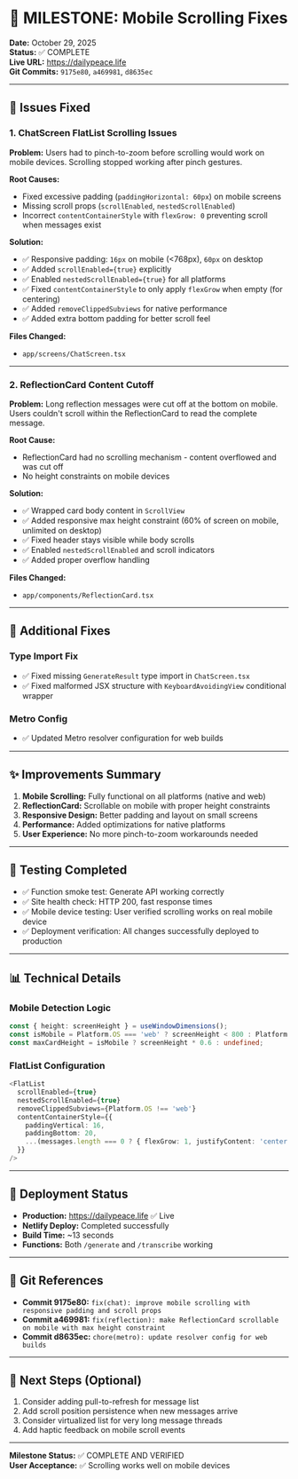 # 🎯 MILESTONE: Mobile Scrolling Fixes

**Date:** October 29, 2025  
**Status:** ✅ COMPLETE  
**Live URL:** https://dailypeace.life  
**Git Commits:** `9175e80`, `a469981`, `d8635ec`

---

## 🐛 Issues Fixed

### 1. ChatScreen FlatList Scrolling Issues
**Problem:** Users had to pinch-to-zoom before scrolling would work on mobile devices. Scrolling stopped working after pinch gestures.

**Root Causes:**
- Fixed excessive padding (`paddingHorizontal: 60px`) on mobile screens
- Missing scroll props (`scrollEnabled`, `nestedScrollEnabled`)
- Incorrect `contentContainerStyle` with `flexGrow: 0` preventing scroll when messages exist

**Solution:**
- ✅ Responsive padding: `16px` on mobile (<768px), `60px` on desktop
- ✅ Added `scrollEnabled={true}` explicitly
- ✅ Enabled `nestedScrollEnabled={true}` for all platforms
- ✅ Fixed `contentContainerStyle` to only apply `flexGrow` when empty (for centering)
- ✅ Added `removeClippedSubviews` for native performance
- ✅ Added extra bottom padding for better scroll feel

**Files Changed:**
- `app/screens/ChatScreen.tsx`

---

### 2. ReflectionCard Content Cutoff
**Problem:** Long reflection messages were cut off at the bottom on mobile. Users couldn't scroll within the ReflectionCard to read the complete message.

**Root Cause:**
- ReflectionCard had no scrolling mechanism - content overflowed and was cut off
- No height constraints on mobile devices

**Solution:**
- ✅ Wrapped card body content in `ScrollView`
- ✅ Added responsive max height constraint (60% of screen on mobile, unlimited on desktop)
- ✅ Fixed header stays visible while body scrolls
- ✅ Enabled `nestedScrollEnabled` and scroll indicators
- ✅ Added proper overflow handling

**Files Changed:**
- `app/components/ReflectionCard.tsx`

---

## 📝 Additional Fixes

### Type Import Fix
- ✅ Fixed missing `GenerateResult` type import in `ChatScreen.tsx`
- ✅ Fixed malformed JSX structure with `KeyboardAvoidingView` conditional wrapper

### Metro Config
- ✅ Updated Metro resolver configuration for web builds

---

## ✨ Improvements Summary

1. **Mobile Scrolling:** Fully functional on all platforms (native and web)
2. **ReflectionCard:** Scrollable on mobile with proper height constraints
3. **Responsive Design:** Better padding and layout on small screens
4. **Performance:** Added optimizations for native platforms
5. **User Experience:** No more pinch-to-zoom workarounds needed

---

## 🧪 Testing Completed

- ✅ Function smoke test: Generate API working correctly
- ✅ Site health check: HTTP 200, fast response times
- ✅ Mobile device testing: User verified scrolling works on real mobile device
- ✅ Deployment verification: All changes successfully deployed to production

---

## 📊 Technical Details

### Mobile Detection Logic
```typescript
const { height: screenHeight } = useWindowDimensions();
const isMobile = Platform.OS === 'web' ? screenHeight < 800 : Platform.OS !== 'web';
const maxCardHeight = isMobile ? screenHeight * 0.6 : undefined;
```

### FlatList Configuration
```typescript
<FlatList
  scrollEnabled={true}
  nestedScrollEnabled={true}
  removeClippedSubviews={Platform.OS !== 'web'}
  contentContainerStyle={{ 
    paddingVertical: 16,
    paddingBottom: 20,
    ...(messages.length === 0 ? { flexGrow: 1, justifyContent: 'center' } : {})
  }}
/>
```

---

## 🚀 Deployment Status

- **Production:** https://dailypeace.life ✅ Live
- **Netlify Deploy:** Completed successfully
- **Build Time:** ~13 seconds
- **Functions:** Both `/generate` and `/transcribe` working

---

## 📌 Git References

- **Commit 9175e80:** `fix(chat): improve mobile scrolling with responsive padding and scroll props`
- **Commit a469981:** `fix(reflection): make ReflectionCard scrollable on mobile with max height constraint`
- **Commit d8635ec:** `chore(metro): update resolver config for web builds`

---

## 🎯 Next Steps (Optional)

1. Consider adding pull-to-refresh for message list
2. Add scroll position persistence when new messages arrive
3. Consider virtualized list for very long message threads
4. Add haptic feedback on mobile scroll events

---

**Milestone Status:** ✅ COMPLETE AND VERIFIED  
**User Acceptance:** ✅ Scrolling works well on mobile devices




